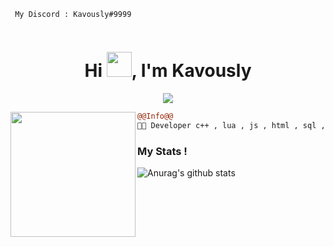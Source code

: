 ```
 My Discord : Kavously#9999
                                                          
```
<h1 align="center">Hi <img src="https://cdn.discordapp.com/attachments/967148118573473852/970868536861925376/one-piece-icegif-3.gif" width="40px" />, I'm Kavously</h1>

<p align="center">
  <img src="https://readme-typing-svg.herokuapp.com/?center=true&vCenter=true&color=016EEA&width=500&lines=Welcome+|" />
</p>


<img align="left" height="200" src="https://media2.giphy.com/media/26tn33aiTi1jkl6H6/giphy.gif?cid=ecf05e47yrb61pqy9uuahtwyplfj0vzfvf7w2o6irprg4nep&rid=giphy.gif&ct=g"/>

```diff
@@Info@@
🐱‍👤 Developer c++ , lua , js , html , sql , php , java

```



### My Stats !
![Anurag's github stats](https://github-readme-stats.vercel.app/api?username=kavously&count_private=true&show_icons=true?theme=buefy)


<br />
